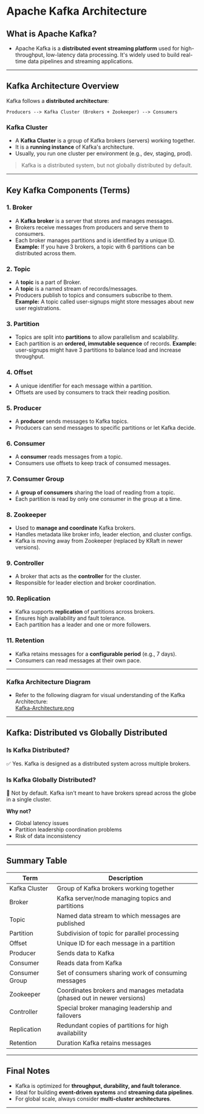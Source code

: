 # Apache Kafka Architecture

## What is Apache Kafka?

- Apache Kafka is a **distributed event streaming platform** used for high-throughput, low-latency data processing. It's widely used to build real-time data pipelines and streaming applications.

---

## Kafka Architecture Overview

Kafka follows a **distributed architecture**:

```
Producers --> Kafka Cluster (Brokers + Zookeeper) --> Consumers
```

### Kafka Cluster

* A **Kafka Cluster** is a group of Kafka brokers (servers) working together.
* It is a **running instance** of Kafka's architecture.
* Usually, you run one cluster per environment (e.g., dev, staging, prod).

> Kafka is a distributed system, but not globally distributed by default.

---

## Key Kafka Components (Terms)

### 1. Broker

* A **Kafka broker** is a server that stores and manages messages.
* Brokers receive messages from producers and serve them to consumers.
* Each broker manages partitions and is identified by a unique ID.
**Example:** If you have 3 brokers, a topic with 6 partitions can be distributed across them.

### 2. Topic

* A **topic** is a part of Broker.
* A **topic** is a named stream of records/messages.
* Producers publish to topics and consumers subscribe to them.
**Example:** A topic called user-signups might store messages about new user registrations.

### 3. Partition

* Topics are split into **partitions** to allow parallelism and scalability.
* Each partition is an **ordered, immutable sequence** of records.
**Example:** user-signups might have 3 partitions to balance load and increase throughput.

### 4. Offset

* A unique identifier for each message within a partition.
* Offsets are used by consumers to track their reading position.

### 5. Producer

* A **producer** sends messages to Kafka topics.
* Producers can send messages to specific partitions or let Kafka decide.

### 6. Consumer

* A **consumer** reads messages from a topic.
* Consumers use offsets to keep track of consumed messages.

### 7. Consumer Group

* A **group of consumers** sharing the load of reading from a topic.
* Each partition is read by only one consumer in the group at a time.

### 8. Zookeeper

* Used to **manage and coordinate** Kafka brokers.
* Handles metadata like broker info, leader election, and cluster configs.
* Kafka is moving away from Zookeeper (replaced by KRaft in newer versions).

### 9. Controller

* A broker that acts as the **controller** for the cluster.
* Responsible for leader election and broker coordination.

### 10. Replication

* Kafka supports **replication** of partitions across brokers.
* Ensures high availability and fault tolerance.
* Each partition has a leader and one or more followers.

### 11. Retention

* Kafka retains messages for a **configurable period** (e.g., 7 days).
* Consumers can read messages at their own pace.

---

### Kafka Architecture Diagram
- Refer to the following diagram for visual understanding of the Kafka Architecture:  
[Kafka-Architecture.png](https://github.com/yogeshmangal/Java-Interview-Notes/blob/main/Kafka/Kafka-Architecture.png)

---

## Kafka: Distributed vs Globally Distributed

### Is Kafka Distributed?

✅ Yes. Kafka is designed as a distributed system across multiple brokers.

### Is Kafka Globally Distributed?

🚫 Not by default. Kafka isn't meant to have brokers spread across the globe in a single cluster.

**Why not?**

* Global latency issues
* Partition leadership coordination problems
* Risk of data inconsistency

---

## Summary Table

| Term           | Description                                                             |
| -------------- | ----------------------------------------------------------------------- |
| Kafka Cluster  | Group of Kafka brokers working together                                 |
| Broker         | Kafka server/node managing topics and partitions                        |
| Topic          | Named data stream to which messages are published                       |
| Partition      | Subdivision of topic for parallel processing                            |
| Offset         | Unique ID for each message in a partition                               |
| Producer       | Sends data to Kafka                                                     |
| Consumer       | Reads data from Kafka                                                   |
| Consumer Group | Set of consumers sharing work of consuming messages                     |
| Zookeeper      | Coordinates brokers and manages metadata (phased out in newer versions) |
| Controller     | Special broker managing leadership and failovers                        |
| Replication    | Redundant copies of partitions for high availability                    |
| Retention      | Duration Kafka retains messages                                         |

---

## Final Notes

* Kafka is optimized for **throughput, durability, and fault tolerance**.
* Ideal for building **event-driven systems** and **streaming data pipelines**.
* For global scale, always consider **multi-cluster architectures**.

---
